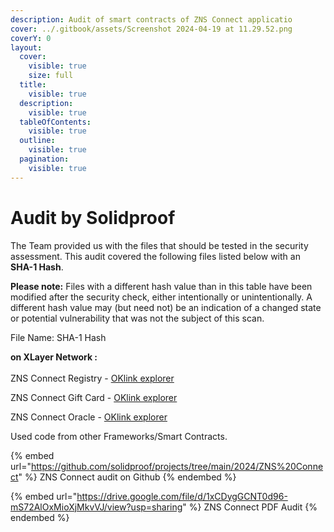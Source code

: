 ```yaml
---
description: Audit of smart contracts of ZNS Connect applicatio
cover: ../.gitbook/assets/Screenshot 2024-04-19 at 11.29.52.png
coverY: 0
layout:
  cover:
    visible: true
    size: full
  title:
    visible: true
  description:
    visible: true
  tableOfContents:
    visible: true
  outline:
    visible: true
  pagination:
    visible: true
---
```


# Audit by Solidproof

The Team provided us with the files that should be tested in the security assessment. This audit covered the following files listed below with an **SHA-1 Hash**.

**Please note:** Files with a different hash value than in this table have been modified after the security check, either intentionally or unintentionally. A different hash value may (but need not) be an indication of a changed state or potential vulnerability that was not the subject of this scan.

File Name:  SHA-1 Hash

**on XLayer Network :** [\
](https://www.oklink.com/xlayer/address/0x5F2760817940bC0A3e3974e117506d1Dd7855C4e/contracthttps://www.oklink.com/xlayer/address/0x7846766Fe7a1031E7E9211C9276445155ff9cD92/contracthttps://www.oklink.com/xlayer/address/0x71709A5f1831bA48C414375Fb6a58662A40C01b5/contract)\
ZNS Connect Registry - [OKlink explorer](https://www.oklink.com/xlayer/address/0x71709A5f1831bA48C414375Fb6a58662A40C01b5)

ZNS Connect Gift Card - [OKlink explorer](https://www.oklink.com/xlayer/address/0x7846766Fe7a1031E7E9211C9276445155ff9cD92/contract)

ZNS Connect Oracle - [OKlink explorer](https://www.oklink.com/xlayer/address/0x5F2760817940bC0A3e3974e117506d1Dd7855C4e/contract)



Used code from other Frameworks/Smart Contracts.



{% embed url="https://github.com/solidproof/projects/tree/main/2024/ZNS%20Connect" %}
ZNS Connect audit on Github
{% endembed %}



{% embed url="https://drive.google.com/file/d/1xCDygGCNT0d96-mS72AlOxMioXjMkvVJ/view?usp=sharing" %}
ZNS Connect PDF Audit
{% endembed %}

